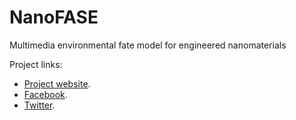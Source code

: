 # NanoFASE

Multimedia environmental fate model for engineered nanomaterials

Project links:
 - [Project website](http://nanofase.eu/).
 - [Facebook](https://www.facebook.com/nanofase/).
 - [Twitter](https://twitter.com/NanoFASE_EU).